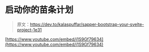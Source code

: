 # 启动你的苗条计划

> 原文：<https://dev.to/kalaspuffar/sapper-bootstrap-your-svelte-project-1e31>

[https://www.youtube.com/embed/i1S9Gf79634](https://www.youtube.com/embed/i1S9Gf79634)